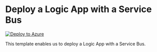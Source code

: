 # Deploy a Logic App with a Service Bus


[![Deploy to Azure](https://aka.ms/deploytoazurebutton)](https://portal.azure.com/#create/Microsoft.Template/uri/https%3A%2F%2Fraw.githubusercontent.com%2Fmehul-birari%2Fsample-arm-templates%2Fmaster%2Flogic-app-service-bus%2Fazuredeploy.json)  

This template enables us to deploy a Logic App with a Service Bus. 

